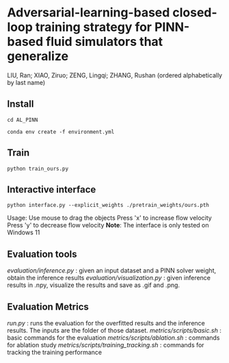 # Adversarial-learning-based closed-loop training strategy for PINN-based fluid simulators that generalize
LIU, Ran; XIAO, Ziruo; ZENG, Lingqi; ZHANG, Rushan (ordered alphabetically by last name)

## Install
```
cd AL_PINN
```

```
conda env create -f environment.yml
```

## Train
```
python train_ours.py
```

## Interactive interface
```
python interface.py --explicit_weights ./pretrain_weights/ours.pth
```
Usage:
    Use mouse to drag the objects
    Press 'x' to increase flow velocity
    Press 'y' to decrease flow velocity
**Note**: The interface is only tested on Windows 11

## Evaluation tools

*evaluation/inference.py* : given an input dataset and a PINN solver weight, obtain the inference results
*evaluation/visualization.py* : given inference results in .npy, visualize the results and save as .gif and .png.
    
## Evaluation Metrics
*run.py* : runs the evaluation for the overfitted results and the inference results. The inputs are the folder of those dataset.
*metrics/scripts/basic.sh* : basic commands for the evaluation
*metrics/scripts/ablation.sh* : commands for ablation study
*metrics/scripts/training_tracking.sh* : commands for tracking the training performance